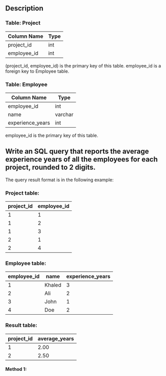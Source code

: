 ## Description

### Table: Project

| Column Name | Type |
| ----------- | ---- |
| project_id  | int  |
| employee_id | int  |

(project_id, employee_id) is the primary key of this table.
employee_id is a foreign key to Employee table.

### Table: Employee

| Column Name      | Type    |
| ---------------- | ------- |
| employee_id      | int     |
| name             | varchar |
| experience_years | int     |

employee_id is the primary key of this table.

## Write an SQL query that reports the average experience years of all the employees for each project, rounded to 2 digits.

The query result format is in the following example:

### Project table:

| project_id | employee_id |
| ---------- | ----------- |
| 1          | 1           |
| 1          | 2           |
| 1          | 3           |
| 2          | 1           |
| 2          | 4           |

### Employee table:

| employee_id | name   | experience_years |
| ----------- | ------ | ---------------- |
| 1           | Khaled | 3                |
| 2           | Ali    | 2                |
| 3           | John   | 1                |
| 4           | Doe    | 2                |

### Result table:

| project_id | average_years |
| ---------- | ------------- |
| 1          | 2.00          |
| 2          | 2.50          |

#### Method 1:

```sql

```
